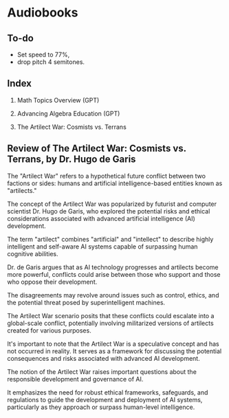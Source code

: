 # Audiobooks

## To-do

* Set speed to 77%,
* drop pitch 4 semitones.

## Index

1. Math Topics Overview (GPT)

2. Advancing Algebra Education (GPT)

3. The Artilect War: Cosmists vs. Terrans


## Review of The Artilect War: Cosmists vs. Terrans, by Dr. Hugo de Garis

The "Artilect War" refers to a hypothetical future conflict between two factions or sides: humans and artificial intelligence-based entities known as "artilects."

The concept of the Artilect War was popularized by futurist and computer scientist Dr. Hugo de Garis, who explored the potential risks and ethical considerations associated with advanced artificial intelligence (AI) development.

The term "artilect" combines "artificial" and "intellect" to describe highly intelligent and self-aware AI systems capable of surpassing human cognitive abilities.

Dr. de Garis argues that as AI technology progresses and artilects become more powerful, conflicts could arise between those who support and those who oppose their development.

The disagreements may revolve around issues such as control, ethics, and the potential threat posed by superintelligent machines.

The Artilect War scenario posits that these conflicts could escalate into a global-scale conflict, potentially involving militarized versions of artilects created for various purposes.

It's important to note that the Artilect War is a speculative concept and has not occurred in reality. It serves as a framework for discussing the potential consequences and risks associated with advanced AI development.

The notion of the Artilect War raises important questions about the responsible development and governance of AI.

It emphasizes the need for robust ethical frameworks, safeguards, and regulations to guide the development and deployment of AI systems, particularly as they approach or surpass human-level intelligence.
